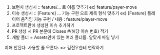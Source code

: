 1) 브런치 생성시 :: feature/...  로 이름 맞추기  ex) feature/payer-move  
2) 이슈 생성시 :: [Feature] ... 기능 구현  으로 제목 형식 맞추기  ex) [Feature] 플레이어 움직임 기능 구현 / 내용 : feature/player-move  
3) 프로젝트란에 생성한 이슈 추가하기  
4) PR 생성 시 PR 본문에  Closes #(해당 이슈 번호)  적기
5) 개발 폴더 = Assets안에 있는 여러 폴더들. 알맞게 파일 넣기
  
이해 안된다. 사용할 줄 모른다. => 김진우한테 연락하기
